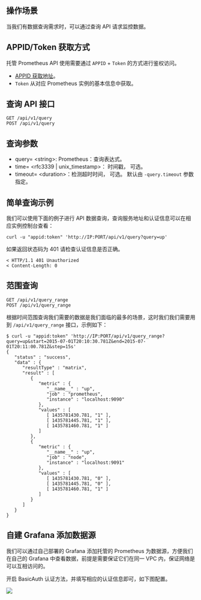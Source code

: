 ## 操作场景

当我们有数据查询需求时，可以通过查询 API 请求监控数据。

## APPID/Token 获取方式

托管 Prometheus API 使用需要通过 `APPID` + `Token` 的方式进行鉴权访问。

* [APPID 获取地址](https://console.cloud.tencent.com/developer)。
* `Token` 从对应 Prometheus 实例的基本信息中获取。

## 查询 API 接口

```
GET /api/v1/query
POST /api/v1/query
```

## 查询参数

* query=	&lt;string&gt;: Prometheus：查询表达式。
* time=	&lt;rfc3339 | unix_timestamp&gt;： 时间戳， 可选。
* timeout=	&lt;duration&gt;：检测超时时间， 可选。 默认由 `-query.timeout` 参数指定。

## 简单查询示例

我们可以使用下面的例子进行 API 数据查询，查询服务地址和认证信息可以在相应实例控制台查看：

```
curl -u "appid:token" 'http://IP:PORT/api/v1/query?query=up'
```

如果返回状态码为 401 请检查认证信息是否正确。

```
< HTTP/1.1 401 Unauthorized
< Content-Length: 0
```

## 范围查询

```
GET /api/v1/query_range
POST /api/v1/query_range
```

根据时间范围查询我们需要的数据是我们面临的最多的场景，这时我们我们需要用到 `/api/v1/query_range` 接口，示例如下：

```
$ curl -u "appid:token" 'http://IP:PORT/api/v1/query_range?query=up&start=2015-07-01T20:10:30.781Z&end=2015-07-01T20:11:00.781Z&step=15s'
{
   "status" : "success",
   "data" : {
      "resultType" : "matrix",
      "result" : [
         {
            "metric" : {
               "__name__" : "up",
               "job" : "prometheus",
               "instance" : "localhost:9090"
            },
            "values" : [
               [ 1435781430.781, "1" ],
               [ 1435781445.781, "1" ],
               [ 1435781460.781, "1" ]
            ]
         },
         {
            "metric" : {
               "__name__" : "up",
               "job" : "node",
               "instance" : "localhost:9091"
            },
            "values" : [
               [ 1435781430.781, "0" ],
               [ 1435781445.781, "0" ],
               [ 1435781460.781, "1" ]
            ]
         }
      ]
   }
}
```

## 自建 Grafana 添加数据源

我们可以通过自己部署的 Grafana 添加托管的 Prometheus 为数据源，方便我们在自己的 Grafana 中查看数据，前提是需要保证它们在同一 VPC 内，保证网络是可以互相访问的。

开启 BasicAuth 认证方法，并填写相应的认证信息即可，如下图配置。

![](https://main.qcloudimg.com/raw/a76ccafa5a72a77f79bb4e82de49170a.jpg)


